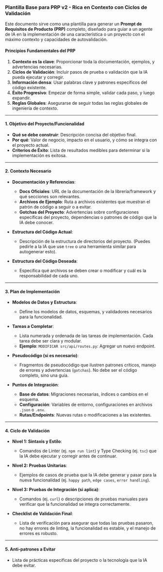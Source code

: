 ### Plantilla Base para PRP v2 - Rica en Contexto con Ciclos de Validación

Este documento sirve como una plantilla para generar un **Prompt de Requisitos de Producto (PRP)** completo, diseñado para guiar a un agente de IA en la implementación de una característica o un proyecto con el máximo contexto y capacidades de autovalidación.

#### Principios Fundamentales del PRP

1.  **Contexto es la clave**: Proporcionar toda la documentación, ejemplos, y advertencias necesarias.
2.  **Ciclos de Validación**: Incluir pasos de prueba o validación que la IA pueda ejecutar y corregir.
3.  **Información densa**: Usar palabras clave y patrones específicos del código existente.
4.  **Éxito Progresivo**: Empezar de forma simple, validar cada paso, y luego expandir.
5.  **Reglas Globales**: Asegurarse de seguir todas las reglas globales de ingeniería de contexto.

---

#### 1. Objetivo del Proyecto/Funcionalidad

- **Qué se debe construir**: Descripción concisa del objetivo final.
- **Por qué**: Valor de negocio, impacto en el usuario, y cómo se integra con el proyecto actual.
- **Criterios de Éxito**: Lista de resultados medibles para determinar si la implementación es exitosa.

---

#### 2. Contexto Necesario

- **Documentación y Referencias**:

  - **Docs Oficiales**: URL de la documentación de la librería/framework y qué secciones son relevantes.
  - **Archivos de Ejemplo**: Ruta a archivos existentes que muestran el patrón de código a seguir o a evitar.
  - **Gotchas del Proyecto**: Advertencias sobre configuraciones específicas del proyecto, dependencias o patrones de código que la IA debe conocer.

- **Estructura del Código Actual**:

  - Descripción de la estructura de directorios del proyecto. (Puedes pedirle a la IA que use `tree` o una herramienta similar para autogenerar esto).

- **Estructura del Código Deseada**:
  - Especifica qué archivos se deben crear o modificar y cuál es la responsabilidad de cada uno.

---

#### 3. Plan de Implementación

- **Modelos de Datos y Estructura**:

  - Define los modelos de datos, esquemas, y validadores necesarios para la funcionalidad.

- **Tareas a Completar**:

  - Lista numerada y ordenada de las tareas de implementación. Cada tarea debe ser clara y modular.
  - **Ejemplo**: `MODIFICAR src/api/routes.py`: Agregar un nuevo endpoint.

- **Pseudocódigo (si es necesario)**:

  - Fragmentos de pseudocódigo que ilustren patrones críticos, manejo de errores y advertencias (`gotchas`). No debe ser el código completo, sino una guía.

- **Puntos de Integración**:
  - **Base de datos**: Migraciones necesarias, índices o cambios en el esquema.
  - **Configuración**: Variables de entorno, configuraciones en archivos `.json` o `.env`.
  - **Rutas/Endpoints**: Nuevas rutas o modificaciones a las existentes.

---

#### 4. Ciclo de Validación

- **Nivel 1: Sintaxis y Estilo**:

  - Comandos de Linter (ej. `npm run lint`) y Type Checking (ej. `tsc`) que la IA debe ejecutar y corregir antes de continuar.

- **Nivel 2: Pruebas Unitarias**:

  - Ejemplos de casos de prueba que la IA debe generar y pasar para la nueva funcionalidad (ej. `happy path`, `edge cases`, `error handling`).

- **Nivel 3: Pruebas de Integración (si aplica)**:

  - Comandos (ej. `curl`) o descripciones de pruebas manuales para verificar que la funcionalidad se integra correctamente.

- **Checklist de Validación Final**:
  - Lista de verificación para asegurar que todas las pruebas pasaron, no hay errores de linting, la funcionalidad es estable, y el manejo de errores es robusto.

---

#### 5. Anti-patrones a Evitar

- Lista de prácticas específicas del proyecto o la tecnología que la IA debe evitar.
